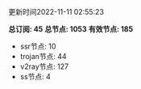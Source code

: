 更新时间2022-11-11 02:55:23

**总订阅: 45**
**总节点: 1053**
**有效节点: 185**
- ssr节点: 10
- trojan节点: 44
- v2ray节点: 127
- ss节点: 4
